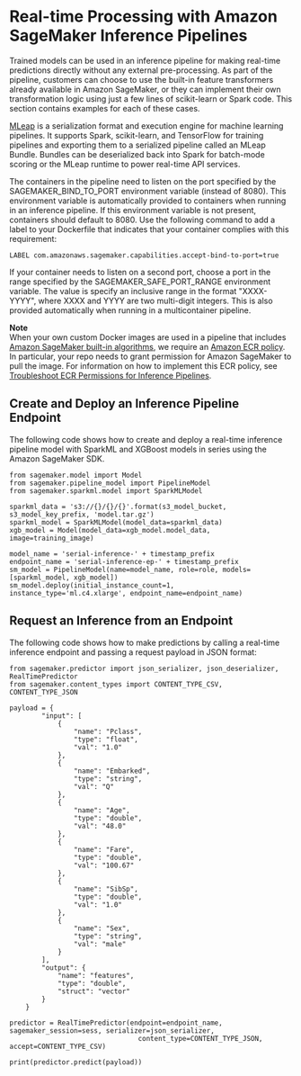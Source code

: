 # Real\-time Processing with Amazon SageMaker Inference Pipelines<a name="inference-pipeline-real-time"></a>

Trained models can be used in an inference pipeline for making real\-time predictions directly without any external pre\-processing\. As part of the pipeline, customers can choose to use the built\-in feature transformers already available in Amazon SageMaker, or they can implement their own transformation logic using just a few lines of scikit\-learn or Spark code\. This section contains examples for each of these cases\.

[MLeap](http://mleap-docs.combust.ml/) is a serialization format and execution engine for machine learning pipelines\. It supports Spark, scikit\-learn, and TensorFlow for training pipelines and exporting them to a serialized pipeline called an MLeap Bundle\. Bundles can be deserialized back into Spark for batch\-mode scoring or the MLeap runtime to power real\-time API services\.

The containers in the pipeline need to listen on the port specified by the SAGEMAKER\_BIND\_TO\_PORT environment variable \(instead of 8080\)\. This environment variable is automatically provided to containers when running in an inference pipeline\. If this environment variable is not present, containers should default to 8080\. Use the following command to add a label to your Dockerfile that indicates that your container complies with this requirement:

```
LABEL com.amazonaws.sagemaker.capabilities.accept-bind-to-port=true
```

If your container needs to listen on a second port, choose a port in the range specified by the SAGEMAKER\_SAFE\_PORT\_RANGE environment variable\. The value is specify an inclusive range in the format "XXXX\-YYYY", where XXXX and YYYY are two multi\-digit integers\. This is also provided automatically when running in a multicontainer pipeline\.

**Note**  
When your own custom Docker images are used in a pipeline that includes [Amazon SageMaker built\-in algorithms](https://docs.aws.amazon.com/sagemaker/latest/dg/sagemaker-algo-docker-registry-paths.html), we require an [Amazon ECR policy](https://docs.aws.amazon.com/AmazonECR/latest/userguide/what-is-ecr.html)\. In particular, your repo needs to grant permission for Amazon SageMaker to pull the image\. For information on how to implement this ECR policy, see [Troubleshoot ECR Permissions for Inference Pipelines](inference-pipeline-troubleshoot.md#inference-pipeline-troubleshoot-permissions)\.

## Create and Deploy an Inference Pipeline Endpoint<a name="inference-pipeline-real-time-sdk"></a>

The following code shows how to create and deploy a real\-time inference pipeline model with SparkML and XGBoost models in series using the Amazon SageMaker SDK\.

```
from sagemaker.model import Model
from sagemaker.pipeline_model import PipelineModel
from sagemaker.sparkml.model import SparkMLModel

sparkml_data = 's3://{}/{}/{}'.format(s3_model_bucket, s3_model_key_prefix, 'model.tar.gz')
sparkml_model = SparkMLModel(model_data=sparkml_data)
xgb_model = Model(model_data=xgb_model.model_data, image=training_image)

model_name = 'serial-inference-' + timestamp_prefix
endpoint_name = 'serial-inference-ep-' + timestamp_prefix
sm_model = PipelineModel(name=model_name, role=role, models=[sparkml_model, xgb_model])
sm_model.deploy(initial_instance_count=1, instance_type='ml.c4.xlarge', endpoint_name=endpoint_name)
```

## Request an Inference from an Endpoint<a name="inference-pipeline-endpoint-request"></a>

The following code shows how to make predictions by calling a real\-time inference endpoint and passing a request payload in JSON format:

```
from sagemaker.predictor import json_serializer, json_deserializer, RealTimePredictor
from sagemaker.content_types import CONTENT_TYPE_CSV, CONTENT_TYPE_JSON

payload = {
        "input": [
            {
                "name": "Pclass",
                "type": "float",
                "val": "1.0"
            },
            {
                "name": "Embarked",
                "type": "string",
                "val": "Q"
            },
            {
                "name": "Age",
                "type": "double",
                "val": "48.0"
            },
            {
                "name": "Fare",
                "type": "double",
                "val": "100.67"
            },
            {
                "name": "SibSp",
                "type": "double",
                "val": "1.0"
            },
            {
                "name": "Sex",
                "type": "string",
                "val": "male"
            }
        ],
        "output": {
            "name": "features",
            "type": "double",
            "struct": "vector"
        }
    }

predictor = RealTimePredictor(endpoint=endpoint_name, sagemaker_session=sess, serializer=json_serializer,
                                content_type=CONTENT_TYPE_JSON, accept=CONTENT_TYPE_CSV)

print(predictor.predict(payload))
```